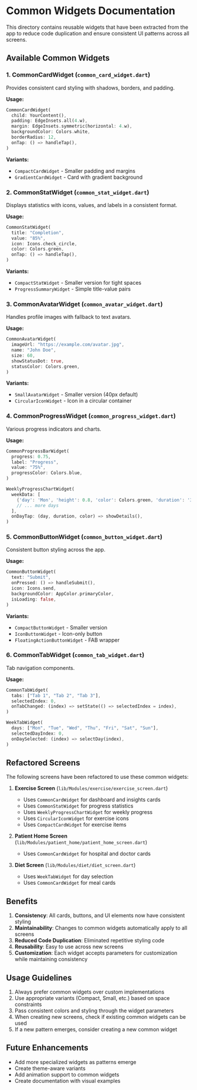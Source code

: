 # Common Widgets Documentation

This directory contains reusable widgets that have been extracted from the app to reduce code duplication and ensure consistent UI patterns across all screens.

## Available Common Widgets

### 1. CommonCardWidget (`common_card_widget.dart`)
Provides consistent card styling with shadows, borders, and padding.

**Usage:**
```dart
CommonCardWidget(
  child: YourContent(),
  padding: EdgeInsets.all(4.w),
  margin: EdgeInsets.symmetric(horizontal: 4.w),
  backgroundColor: Colors.white,
  borderRadius: 12,
  onTap: () => handleTap(),
)
```

**Variants:**
- `CompactCardWidget` - Smaller padding and margins
- `GradientCardWidget` - Card with gradient background

### 2. CommonStatWidget (`common_stat_widget.dart`)
Displays statistics with icons, values, and labels in a consistent format.

**Usage:**
```dart
CommonStatWidget(
  title: "Completion",
  value: "85%",
  icon: Icons.check_circle,
  color: Colors.green,
  onTap: () => handleTap(),
)
```

**Variants:**
- `CompactStatWidget` - Smaller version for tight spaces
- `ProgressSummaryWidget` - Simple title-value pairs

### 3. CommonAvatarWidget (`common_avatar_widget.dart`)
Handles profile images with fallback to text avatars.

**Usage:**
```dart
CommonAvatarWidget(
  imageUrl: "https://example.com/avatar.jpg",
  name: "John Doe",
  size: 60,
  showStatusDot: true,
  statusColor: Colors.green,
)
```

**Variants:**
- `SmallAvatarWidget` - Smaller version (40px default)
- `CircularIconWidget` - Icon in a circular container

### 4. CommonProgressWidget (`common_progress_widget.dart`)
Various progress indicators and charts.

**Usage:**
```dart
CommonProgressBarWidget(
  progress: 0.75,
  label: "Progress",
  value: "75%",
  progressColor: Colors.blue,
)

WeeklyProgressChartWidget(
  weekData: [
    {'day': 'Mon', 'height': 0.8, 'color': Colors.green, 'duration': '32 min'},
    // ... more days
  ],
  onDayTap: (day, duration, color) => showDetails(),
)
```

### 5. CommonButtonWidget (`common_button_widget.dart`)
Consistent button styling across the app.

**Usage:**
```dart
CommonButtonWidget(
  text: "Submit",
  onPressed: () => handleSubmit(),
  icon: Icons.send,
  backgroundColor: AppColor.primaryColor,
  isLoading: false,
)
```

**Variants:**
- `CompactButtonWidget` - Smaller version
- `IconButtonWidget` - Icon-only button
- `FloatingActionButtonWidget` - FAB wrapper

### 6. CommonTabWidget (`common_tab_widget.dart`)
Tab navigation components.

**Usage:**
```dart
CommonTabWidget(
  tabs: ["Tab 1", "Tab 2", "Tab 3"],
  selectedIndex: 0,
  onTabChanged: (index) => setState(() => selectedIndex = index),
)

WeekTabWidget(
  days: ["Mon", "Tue", "Wed", "Thu", "Fri", "Sat", "Sun"],
  selectedDayIndex: 0,
  onDaySelected: (index) => selectDay(index),
)
```

## Refactored Screens

The following screens have been refactored to use these common widgets:

1. **Exercise Screen** (`lib/Modules/exercise/exercise_screen.dart`)
   - Uses `CommonCardWidget` for dashboard and insights cards
   - Uses `CommonStatWidget` for progress statistics
   - Uses `WeeklyProgressChartWidget` for weekly progress
   - Uses `CircularIconWidget` for exercise icons
   - Uses `CompactCardWidget` for exercise items

2. **Patient Home Screen** (`lib/Modules/patient_home/patient_home_screen.dart`)
   - Uses `CommonCardWidget` for hospital and doctor cards

3. **Diet Screen** (`lib/Modules/diet/diet_screen.dart`)
   - Uses `WeekTabWidget` for day selection
   - Uses `CommonCardWidget` for meal cards

## Benefits

1. **Consistency**: All cards, buttons, and UI elements now have consistent styling
2. **Maintainability**: Changes to common widgets automatically apply to all screens
3. **Reduced Code Duplication**: Eliminated repetitive styling code
4. **Reusability**: Easy to use across new screens
5. **Customization**: Each widget accepts parameters for customization while maintaining consistency

## Usage Guidelines

1. Always prefer common widgets over custom implementations
2. Use appropriate variants (Compact, Small, etc.) based on space constraints
3. Pass consistent colors and styling through the widget parameters
4. When creating new screens, check if existing common widgets can be used
5. If a new pattern emerges, consider creating a new common widget

## Future Enhancements

- Add more specialized widgets as patterns emerge
- Create theme-aware variants
- Add animation support to common widgets
- Create documentation with visual examples
